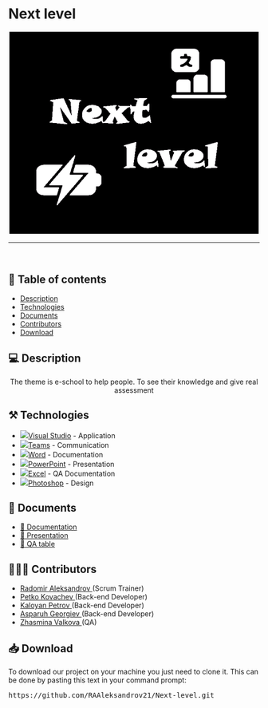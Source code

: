 <h1>Next level</h1>
<p align = "center">
  <img src = "Pictures/Next level.logo.png" alt = "Next level.logo.png" width="500px">
</p>

<hr>

<br>


## 📝 Table of contents

- [Description](#description)
- [Technologies](#technologies)
- [Documents](#documents)
- [Contributors](#contributors)
- [Download](#download)


## 💻 Description <a name="description"></a>

<p align = "center">
  The theme is e-school to help people. To see their knowledge and give real assessment 
</p>


## ⚒️ Technologies <a name="technologies"></a>

- <img src = "https://brandslogos.com/wp-content/uploads/images/visual-studio-2013-logo.png" width = "30px">[Visual Studio](https://visualstudio.microsoft.com/) - Application
- <img src = "https://upload.wikimedia.org/wikipedia/commons/thumb/c/c9/Microsoft_Office_Teams_%282018%E2%80%93present%29.svg/2203px-Microsoft_Office_Teams_%282018%E2%80%93present%29.svg.png" width = "30px">[Teams](https://teams.microsoft.com/) - Communication
- <img src = "https://brandslogos.com/wp-content/uploads/images/microsoft-word-2013-logo-vector.svg" width = "30px">[Word](https://www.microsoft.com/en-us/microsoft-365/word) - Documentation
- <img src = "https://brandslogos.com/wp-content/uploads/thumbs/microsoft-powerpoint-2013-logo-vector.svg" width = "30px">[PowerPoint](https://www.microsoft.com/en-us/microsoft-365/powerpoint) - Presentation
- <img src = "https://brandslogos.com/wp-content/uploads/thumbs/microsoft-excel-2013-logo-vector.svg" width = "30px">[Excel](https://www.microsoft.com/en-us/microsoft-365/excel) - QA Documentation
- <img src = "https://brandslogos.com/wp-content/uploads/images/adobe-photoshop-cs6-logo-vector.svg" width = "30px">[Photoshop](https://www.adobe.com/) - Design


## 📄 Documents
  <ul>
    <li><a href="Docs/Documentation.docx">🧾 Documentation</a></li>
    <li><a href="Docs/Presentation.pptx">📰 Presentation</a></li>
    <li><a href="Docs/QA/QA documentation.xlsx">📝 QA table</a></li>
   </ul>
   
## 🧑🏻‍💻 Contributors <a name="contributors"></a>

- <a href = "https://github.com/RAAleksandrov21"> Radomir Aleksandrov </a> (Scrum Trainer)
- <a href = "https://github.com/PPKovachev22"> Petko Kovachev </a> (Back-end Developer)
- <a href = "https://github.com/KSPetrov22"> Kaloyan Petrov </a> (Back-end Developer)
- <a href = "https://github.com/AZGeorgiev22"> Asparuh Georgiev </a> (Back-end Developer)
- <a href = "https://github.com/ZIValkova21"> Zhasmina Valkova </a> (QA)

## 📥 Download <a name="download"></a>

<p>To download our project on your machine you just need to clone it. This can be done by pasting this text in your command prompt:</p>

<pre>https://github.com/RAAleksandrov21/Next-level.git</pre>
